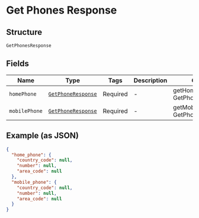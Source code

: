 
# Get Phones Response

## Structure

`GetPhonesResponse`

## Fields

| Name | Type | Tags | Description | Getter | Setter |
|  --- | --- | --- | --- | --- | --- |
| `homePhone` | [`GetPhoneResponse`](../../doc/models/get-phone-response.md) | Required | - | getHomePhone(): GetPhoneResponse | setHomePhone(GetPhoneResponse homePhone): void |
| `mobilePhone` | [`GetPhoneResponse`](../../doc/models/get-phone-response.md) | Required | - | getMobilePhone(): GetPhoneResponse | setMobilePhone(GetPhoneResponse mobilePhone): void |

## Example (as JSON)

```json
{
  "home_phone": {
    "country_code": null,
    "number": null,
    "area_code": null
  },
  "mobile_phone": {
    "country_code": null,
    "number": null,
    "area_code": null
  }
}
```

